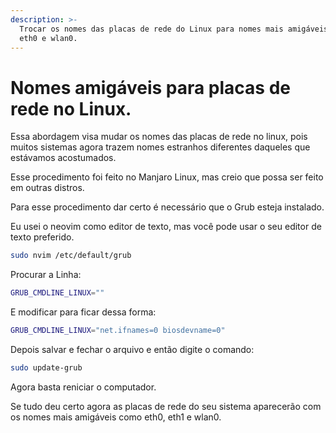 ```yaml
---
description: >-
  Trocar os nomes das placas de rede do Linux para nomes mais amigáveis como
  eth0 e wlan0.
---
```


# Nomes amigáveis para placas de rede no Linux.

Essa abordagem visa mudar os nomes das placas de rede no linux, pois muitos sistemas agora trazem nomes estranhos diferentes daqueles que estávamos acostumados.

Esse procedimento foi feito no Manjaro Linux, mas creio que possa ser feito em outras distros.

Para esse procedimento dar certo é necessário que o Grub esteja instalado.

Eu usei o neovim como editor de texto, mas você pode usar o seu editor de texto preferido.

```bash
sudo nvim /etc/default/grub
```

Procurar a Linha:

```bash
GRUB_CMDLINE_LINUX=""
```

E modificar para ficar dessa forma:

```bash
GRUB_CMDLINE_LINUX="net.ifnames=0 biosdevname=0"
```

Depois salvar e fechar o arquivo e então digite o comando:

```bash
sudo update-grub
```

Agora basta reniciar o computador.

Se tudo deu certo agora as placas de rede do seu sistema aparecerão com os nomes mais amigáveis como eth0, eth1 e wlan0.
